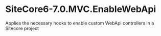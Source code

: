 # SiteCore6-7.0.MVC.EnableWebApi
Applies the necessary hooks to enable custom WebApi controllers in a Sitecore project
